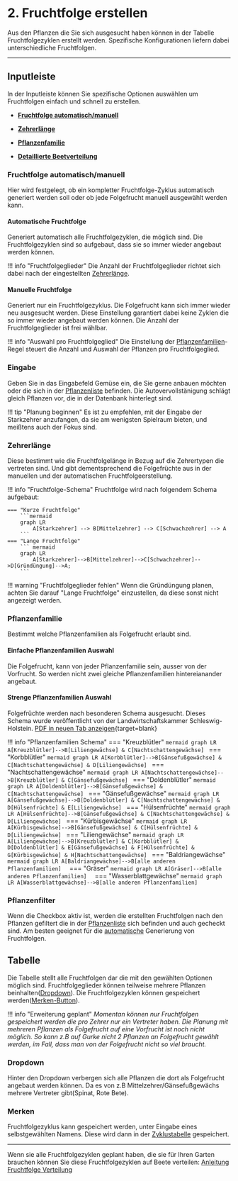 # 2. Fruchtfolge erstellen
Aus den Pflanzen die Sie sich ausgesucht haben können in der Tabelle Fruchtfolgezyklen erstellt werden. Spezifische Konfigurationen liefern dabei unterschiedliche Fruchtfolgen.

---
## Inputleiste
In der Inputleiste können Sie spezifische Optionen auswählen um Fruchtfolgen einfach und schnell zu erstellen.


- [**Fruchtfolge automatisch/manuell**](#fruchtfolge-automatischmanuell)  
 
- [**Zehrerlänge**](#zehrerlange) 

- [**Pflanzenfamilie**](#pflanzenfamilie)

- [**Detaillierte Beetverteilung**](#pflanzenfilter)  


### Fruchtfolge automatisch/manuell

Hier wird festgelegt, ob ein kompletter Fruchtfolge-Zyklus automatisch generiert werden soll oder ob jede Folgefrucht manuell ausgewählt werden kann. 



#### Automatische Fruchtfolge
Generiert automatisch  alle  Fruchtfolgezyklen, die möglich sind. Die Fruchtfolgezyklen sind so aufgebaut, dass sie so immer wieder angebaut werden können.

!!! info "Fruchtfolgeglieder"
	Die Anzahl der Fruchtfolgeglieder richtet sich dabei nach der eingestellten [Zehrerlänge](#zehrerlange). 

#### Manuelle Fruchtfolge
Generiert nur ein Fruchtfolgezyklus. Die Folgefrucht kann sich immer wieder neu ausgesucht werden. Diese Einstellung garantiert dabei keine Zyklen die so immer wieder angebaut werden können. Die Anzahl der Fruchtfolgeglieder ist frei wählbar.

!!! info "Auswahl pro Fruchtfolgeglied"
	Die Einstellung der [Pflanzenfamilien](#pflanzenfamilie)-Regel steuert die Anzahl und Auswahl der Pflanzen pro Fruchtfolgeglied.

### Eingabe

Geben Sie  in das Eingabefeld  Gemüse  ein, die Sie gerne anbauen möchten oder die sich in der [Pflanzenliste](./pflanzenliste.md) befinden. Die  Autovervollstänigung schlägt  gleich Pflanzen vor, die in der Datenbank hinterlegt sind. 

!!! tip "Planung beginnen"
	Es ist zu empfehlen, mit der Eingabe der Starkzehrer anzufangen, da sie am wenigsten Spielraum bieten, und meißtens auch der Fokus sind.

### Zehrerlänge

Diese bestimmt wie die Fruchtfolgelänge in Bezug auf die Zehrertypen die vertreten sind.  Und gibt dementsprechend die Folgefrüchte aus in der manuellen und der automatischen Fruchtfolgeerstellung.


!!! info "Fruchtfolge-Schema"
    Fruchtfolge wird nach folgendem Schema aufgebaut:

    === "Kurze Fruchtfolge"
        ```mermaid
        graph LR
            A[Starkzehrer] --> B[Mittelzehrer] --> C[Schwachzehrer] --> A
        ```
	=== "Lange Fruchtfolge"
		``` mermaid
		graph LR
		  	A[Starkzehrer]-->B[Mittelzehrer]-->C[Schwachzehrer]-->D[Gründüngung]-->A;
		```

!!! warning "Fruchtfolgeglieder fehlen"
	Wenn die Gründüngung planen, achten Sie darauf "Lange Fruchtfolge"
	einzustellen, da diese sonst nicht angezeigt werden.

### Pflanzenfamilie

Bestimmt  welche Pflanzenfamilien als Folgefrucht erlaubt sind.

#### Einfache Pflanzenfamilien Auswahl
Die Folgefrucht, kann von jeder  Pflanzenfamilie sein, ausser von der Vorfrucht. So werden nicht zwei gleiche Pflanzenfamilien hintereianander angebaut.

#### Strenge Pflanzenfamilien Auswahl
Folgefrüchte werden nach besonderen Schema ausgesucht. Dieses Schema wurde veröffentlicht von der Landwirtschaftskammer Schleswig-Holstein.
[PDF in neuen Tab anzeigen](https://www.lksh.de/fileadmin/PDFs/Gartenbau/Fruchtfolge_im_Garten.pdf){target=blank}

!!! info "Pflanzenfamilien Schema"
	=== "Kreuzblütler"
        ```mermaid
        graph LR
            A[Kreuzblütler]-->B[Liliengewächse] & C[Nachtschattengewächse]
        ```
	=== "Korbblütler"
        ```mermaid
        graph LR
            A[Korbblütler]-->B[Gänsefußgewächse] & C[Nachtschattengewächse] & D[Liliengewächse]
        ```
	=== "Nachtschattengewächse"
        ```mermaid
        graph LR
            A[Nachtschattengewächse]-->B[Kreuzblütler] & C[Gänsefußgewächse]
        ```
	=== "Doldenblütler"
        ```mermaid
        graph LR
            A[Doldenblütler]-->B[Gänsefußgewächse] & C[Nachtschattengewächse]
        ```
	=== "Gänsefußgewächse"
        ```mermaid
        graph LR
            A[Gänsefußgewächse]-->B[Doldenblütler] & C[Nachtschattengewächse] & D[Hülsenfrüchte] & E[Liliengewächse]
        ```
	=== "Hülsenfrüchte"
        ```mermaid
        graph LR
            A[Hülsenfrüchte]-->B[Gänsefußgewächse] & C[Nachtschattengewächse] &  D[Liliengewächse]
        ```
	=== "Kürbisgewächse"
        ```mermaid
        graph LR
            A[Kürbisgewächse]-->B[Gänsefußgewächse] & C[Hülsenfrüchte] &  D[Liliengewächse]
        ```
	=== "Liliengewächse"
        ```mermaid
        graph LR
            A[Liliengewächse]-->B[Kreuzblütler] & C[Korbblütler] &  D[Doldenblütler] & E[Gänsefußgewächse] & F[Hülsenfrüchte] & G[Kürbisgewächse] & H[Nachtschattengewächse]
        ```
	=== "Baldriangewächse"
        ```mermaid
        graph LR
            A[Baldriangewächse]-->B[alle anderen Pflanzenfamilien] 
        ```
	=== "Gräser"
        ```mermaid
        graph LR
            A[Gräser]-->B[alle anderen Pflanzenfamilien] 
        ```
	=== "Wasserblattgewächse"
        ```mermaid
        graph LR
            A[Wasserblattgewächse]-->B[alle anderen Pflanzenfamilien] 
        ```
### Pflanzenfilter
Wenn die Checkbox aktiv ist, werden die erstellten Fruchtfolgen nach den Pflanzen gefiltert die in der [Pflanzenliste](pflanzenliste.md) sich befinden und auch gecheckt sind.
Am besten geeignet für die [automatische](#automatische-fruchtfolge) Generierung von Fruchtfolgen.


## Tabelle
Die Tabelle stellt alle Fruchtfolgen dar die mit den gewählten Optionen möglich sind. Fruchtfolgeglieder können teilweise mehrere Pflanzen beinhalten([Dropdown](#dropdown)). Die Fruchtfolgezyklen können gespeichert werden([Merken-Button](#merken)). 
 

!!! info "Erweiterung geplant"
	*Momentan können nur Fruchtfolgen gespeichert werden die pro Zehrer nur ein Vertreter haben. Die Planung mit mehreren Pflanzen als Folgefrucht auf eine Vorfrucht ist noch nicht möglich. So kann z.B  auf Gurke nicht 2 Pflanzen an Folgefrucht gewählt werden, im Fall, dass man von der Folgefrucht nicht so viel braucht.*

### Dropdown
Hinter den Dropdown  verbergen sich alle Pflanzen die dort als Folgefrucht angebaut werden können. Da es von z.B Mittelzehrer/Gänsefußgewächs mehrere Vertreter gibt(Spinat, Rote Bete).

### Merken
Fruchtfolgezyklus kann gespeichert werden, unter Eingabe eines selbstgewählten Namens. Diese wird dann in der [Zyklustabelle](zyklustabelle.md) gespeichert.


---

Wenn sie alle Fruchtfolgezyklen geplant haben, die sie für Ihren Garten brauchen können Sie diese Fruchtfolgezyklen auf Beete verteilen: [Anleitung Fruchtfolge Verteilung](./fruchtfolge-verteilung.md)